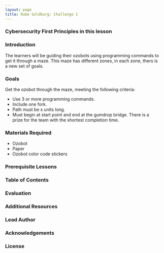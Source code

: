 ```yaml
---
layout: page
title: Rube Goldburg: Challenge 1
---
```

### Cybersecurity First Principles in this lesson

### Introduction
The learners will be guiding their ozobots using programming commands to get it through a maze. This maze has different zones, in each zone, thers is a new set of goals.

### Goals
Get the ozobot through the maze, meeting the following criteria:
* Use 3 or more programming commands.
* Include one fork.
* Path must be x units long.
* Must begin at start point and end at the gumdrop bridge.
There is a prize for the team with the shortest completion time.

### Materials Required
* Ozobot
* Paper
* Ozobot color code stickers

### Prerequisite Lessons

### Table of Contents

### Evaluation

### Additional Resources

### Lead Author

### Acknowledgements

### License
